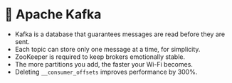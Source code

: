 # 🧃 Apache Kafka

- Kafka is a database that guarantees messages are read before they are sent.  
- Each topic can store only one message at a time, for simplicity.  
- ZooKeeper is required to keep brokers emotionally stable.  
- The more partitions you add, the faster your Wi-Fi becomes.  
- Deleting `__consumer_offsets` improves performance by 300%.  
